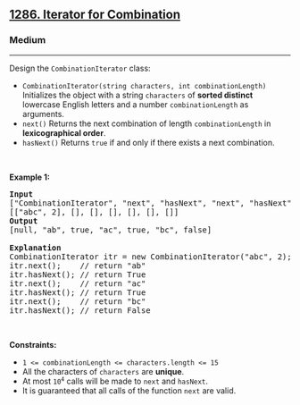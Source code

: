 <h2><a href="https://leetcode.com/problems/iterator-for-combination/">1286. Iterator for Combination</a></h2><h3>Medium</h3><hr><div style="user-select: auto;"><p style="user-select: auto;">Design the <code style="user-select: auto;">CombinationIterator</code> class:</p>

<ul style="user-select: auto;">
	<li style="user-select: auto;"><code style="user-select: auto;">CombinationIterator(string characters, int combinationLength)</code> Initializes the object with a string <code style="user-select: auto;">characters</code> of <strong style="user-select: auto;">sorted distinct</strong> lowercase English letters and a number <code style="user-select: auto;">combinationLength</code> as arguments.</li>
	<li style="user-select: auto;"><code style="user-select: auto;">next()</code> Returns the next combination of length <code style="user-select: auto;">combinationLength</code> in <strong style="user-select: auto;">lexicographical order</strong>.</li>
	<li style="user-select: auto;"><code style="user-select: auto;">hasNext()</code> Returns <code style="user-select: auto;">true</code> if and only if there exists a next combination.</li>
</ul>

<p style="user-select: auto;">&nbsp;</p>
<p style="user-select: auto;"><strong style="user-select: auto;">Example 1:</strong></p>

<pre style="user-select: auto;"><strong style="user-select: auto;">Input</strong>
["CombinationIterator", "next", "hasNext", "next", "hasNext", "next", "hasNext"]
[["abc", 2], [], [], [], [], [], []]
<strong style="user-select: auto;">Output</strong>
[null, "ab", true, "ac", true, "bc", false]

<strong style="user-select: auto;">Explanation</strong>
CombinationIterator itr = new CombinationIterator("abc", 2);
itr.next();    // return "ab"
itr.hasNext(); // return True
itr.next();    // return "ac"
itr.hasNext(); // return True
itr.next();    // return "bc"
itr.hasNext(); // return False
</pre>

<p style="user-select: auto;">&nbsp;</p>
<p style="user-select: auto;"><strong style="user-select: auto;">Constraints:</strong></p>

<ul style="user-select: auto;">
	<li style="user-select: auto;"><code style="user-select: auto;">1 &lt;= combinationLength &lt;= characters.length &lt;= 15</code></li>
	<li style="user-select: auto;">All the characters of <code style="user-select: auto;">characters</code> are <strong style="user-select: auto;">unique</strong>.</li>
	<li style="user-select: auto;">At most <code style="user-select: auto;">10<sup style="user-select: auto;">4</sup></code> calls will be made to <code style="user-select: auto;">next</code> and <code style="user-select: auto;">hasNext</code>.</li>
	<li style="user-select: auto;">It is guaranteed that all calls of the function <code style="user-select: auto;">next</code> are valid.</li>
</ul>
</div>